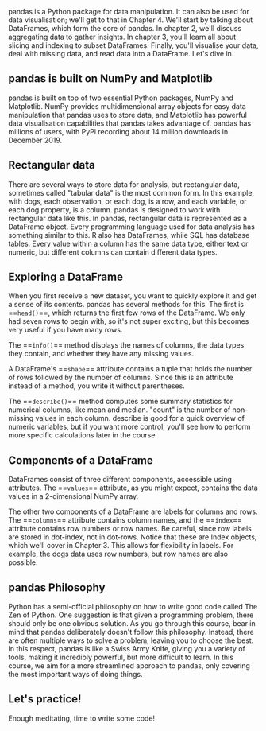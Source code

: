 pandas is a Python package for data manipulation. It can also be used for data visualisation; we'll get to that in Chapter 4. We'll start by talking about DataFrames, which form the core of pandas. In chapter 2, we'll discuss aggregating data to gather insights. In chapter 3, you'll learn all about slicing and indexing to subset DataFrames. Finally, you'll visualise your data, deal with missing data, and read data into a DataFrame. Let's dive in.
## pandas is built on NumPy and Matplotlib
pandas is built on top of two essential Python packages, NumPy and Matplotlib. NumPy provides multidimensional array objects for easy data manipulation that pandas uses to store data, and Matplotlib has powerful data visualisation capabilities that pandas takes advantage of. pandas has millions of users, with PyPi recording about 14 million downloads in December 2019.
## Rectangular data
There are several ways to store data for analysis, but rectangular data, sometimes called "tabular data" is the most common form. In this example, with dogs, each observation, or each dog, is a row, and each variable, or each dog property, is a column. pandas is designed to work with rectangular data like this. In pandas, rectangular data is represented as a DataFrame object. Every programming language used for data analysis has something similar to this. R also has DataFrames, while SQL has database tables. Every value within a column has the same data type, either text or numeric, but different columns can contain different data types.
## Exploring a DataFrame
When you first receive a new dataset, you want to quickly explore it and get a sense of its contents. pandas has several methods for this. The first is ==`head()`==, which returns the first few rows of the DataFrame. We only had seven rows to begin with, so it's not super exciting, but this becomes very useful if you have many rows.

The ==`info()`== method displays the names of columns, the data types they contain, and whether they have any missing values.

A DataFrame's ==`shape`== attribute contains a tuple that holds the number of rows followed by the number of columns. Since this is an attribute instead of a method, you write it without parentheses.

The ==`describe()`== method computes some summary statistics for numerical columns, like mean and median. "count" is the number of non-missing values in each column. describe is good for a quick overview of numeric variables, but if you want more control, you'll see how to perform more specific calculations later in the course.
## Components of a DataFrame
DataFrames consist of three different components, accessible using attributes. The ==`values`== attribute, as you might expect, contains the data values in a 2-dimensional NumPy array.

The other two components of a DataFrame are labels for columns and rows. The ==`columns`== attribute contains column names, and the ==`index`== attribute contains row numbers or row names. Be careful, since row labels are stored in dot-index, not in dot-rows. Notice that these are Index objects, which we'll cover in Chapter 3. This allows for flexibility in labels. For example, the dogs data uses row numbers, but row names are also possible.
## pandas Philosophy
Python has a semi-official philosophy on how to write good code called The Zen of Python. One suggestion is that given a programming problem, there should only be one obvious solution. As you go through this course, bear in mind that pandas deliberately doesn't follow this philosophy. Instead, there are often multiple ways to solve a problem, leaving you to choose the best. In this respect, pandas is like a Swiss Army Knife, giving you a variety of tools, making it incredibly powerful, but more difficult to learn. In this course, we aim for a more streamlined approach to pandas, only covering the most important ways of doing things.
## Let's practice!
Enough meditating, time to write some code!